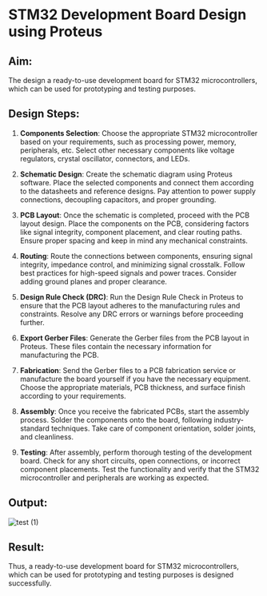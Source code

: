# STM32 Development Board Design using Proteus

## Aim:
The design a ready-to-use development board for STM32 microcontrollers, which can be used for prototyping and testing purposes.

## Design Steps:

1. **Components Selection**: Choose the appropriate STM32 microcontroller based on your requirements, such as processing power, memory, peripherals, etc. Select other necessary components like voltage regulators, crystal oscillator, connectors, and LEDs.

2. **Schematic Design**: Create the schematic diagram using Proteus software. Place the selected components and connect them according to the datasheets and reference designs. Pay attention to power supply connections, decoupling capacitors, and proper grounding.

3. **PCB Layout**: Once the schematic is completed, proceed with the PCB layout design. Place the components on the PCB, considering factors like signal integrity, component placement, and clear routing paths. Ensure proper spacing and keep in mind any mechanical constraints.

4. **Routing**: Route the connections between components, ensuring signal integrity, impedance control, and minimizing signal crosstalk. Follow best practices for high-speed signals and power traces. Consider adding ground planes and proper clearance.

5. **Design Rule Check (DRC)**: Run the Design Rule Check in Proteus to ensure that the PCB layout adheres to the manufacturing rules and constraints. Resolve any DRC errors or warnings before proceeding further.

6. **Export Gerber Files**: Generate the Gerber files from the PCB layout in Proteus. These files contain the necessary information for manufacturing the PCB.

7. **Fabrication**: Send the Gerber files to a PCB fabrication service or manufacture the board yourself if you have the necessary equipment. Choose the appropriate materials, PCB thickness, and surface finish according to your requirements.

8. **Assembly**: Once you receive the fabricated PCBs, start the assembly process. Solder the components onto the board, following industry-standard techniques. Take care of component orientation, solder joints, and cleanliness.

9. **Testing**: After assembly, perform thorough testing of the development board. Check for any short circuits, open connections, or incorrect component placements. Test the functionality and verify that the STM32 microcontroller and peripherals are working as expected.

## Output:

![test (1)](https://github.com/Marinto-Richee/Embedded-System-Design/assets/65499285/fb30272a-77b2-4664-8cf1-085d9732aabc)

## Result:

Thus, a ready-to-use development board for STM32 microcontrollers, which can be used for prototyping and testing purposes is designed successfully.

